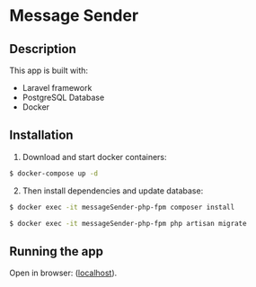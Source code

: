 # Message Sender

## Description

This app is built with:
- Laravel framework
- PostgreSQL Database
- Docker

## Installation

1. Download and start docker containers:

```bash
$ docker-compose up -d
```

2. Then install dependencies and update database:

```bash
$ docker exec -it messageSender-php-fpm composer install

$ docker exec -it messageSender-php-fpm php artisan migrate
```

## Running the app

Open in browser: (<a href="localhost" target="_blank">localhost</a>).